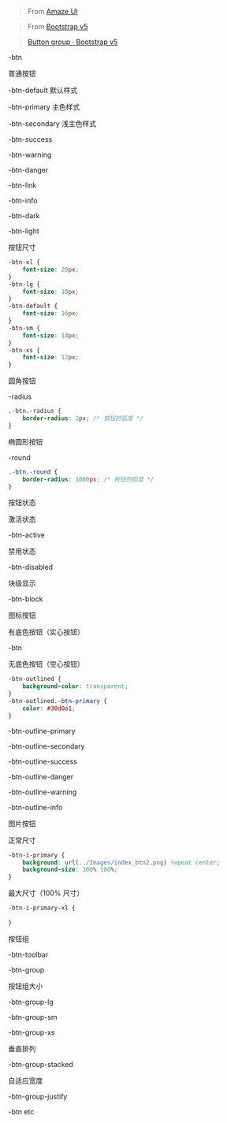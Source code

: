 > From [Amaze UI](https://amazeui.shopxo.net/css/button/)

> From [Bootstrap v5](https://v5.bootcss.com/docs/components/buttons/)

> [Button group · Bootstrap v5](https://v5.bootcss.com/docs/components/button-group/)

-btn

普通按钮

-btn-default	默认样式

-btn-primary	主色样式

-btn-secondary	浅主色样式

-btn-success

-btn-warning

-btn-danger

-btn-link

-btn-info

-btn-dark

-btn-light

按钮尺寸

```css
-btn-xl {
    font-size: 20px;
}
-btn-lg {
    font-size: 18px;
}
-btn-default {
    font-size: 16px;
}
-btn-sm {
    font-size: 14px;
}
-btn-xs {
    font-size: 12px;
}
```

圆角按钮

-radius

```css
.-btn.-radius {
    border-radius: 2px; /* 按钮的弧度 */
}
```

椭圆形按钮

-round

```css
.-btn.-round {
    border-radius: 1000px; /* 按钮的弧度 */
}
```

按钮状态

激活状态

-btn-active

禁用状态

-btn-disabled

块级显示

-btn-block

图标按钮

有底色按钮（实心按钮）

-btn

无底色按钮（空心按钮）

```css
-btn-outlined {
    background-color: transparent;
}
-btn-outlined.-btn-primary {
    color: #30d0a1;
}
```

-btn-outline-primary

-btn-outline-secondary

-btn-outline-success

-btn-outline-danger

-btn-outline-warning

-btn-outline-info

图片按钮

正常尺寸

```css
-btn-i-primary {
    background: url(../Images/index_btn2.png) repeat center;
    background-size: 100% 100%;
}
```

最大尺寸（100% 尺寸）

```css
-btn-i-primary-xl {
    
}
```

按钮组

-btn-toolbar

-btn-group

按钮组大小

-btn-group-lg

-btn-group-sm

-btn-group-xs

垂直排列

-btn-group-stacked

自适应宽度

-btn-group-justify

-btn etc
